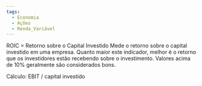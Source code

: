 ```yaml
---
tags:
  - Economia
  - Ações
  - Renda_Variável
---
```

ROIC = Retorno sobre o Capital Investido Mede o retorno sobre o capital investido em uma empresa. Quanto maior este indicador, melhor é o retorno que os investidores estão recebendo sobre o investimento. Valores acima de 10% geralmente são considerados bons. 

Cálculo: EBIT / capital investido